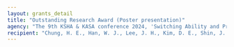 ```yaml
---
layout: grants_detail
title: "Outstanding Research Award (Poster presentation)"
agency: "The 9th KSHA & KASA conference 2024, 'Switching Ability and Prefrontal Cortex Activation Patterns in Adults: A Functional Near-Infrared Spectroscopy Study.'"
recipient: "Chung, H. E., Han, W. J., Lee, J. H., Kim, D. E., Shin, J. Y., & Yim, D."
---
```

